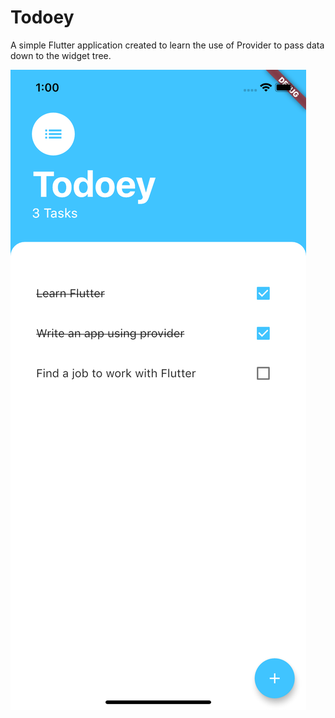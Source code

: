 # Todoey

A simple Flutter application created to learn the use of Provider to pass data down to the widget tree.

![Todoey app](https://raw.githubusercontent.com/josenaves/todoey_flutter/master/todoey.png)

